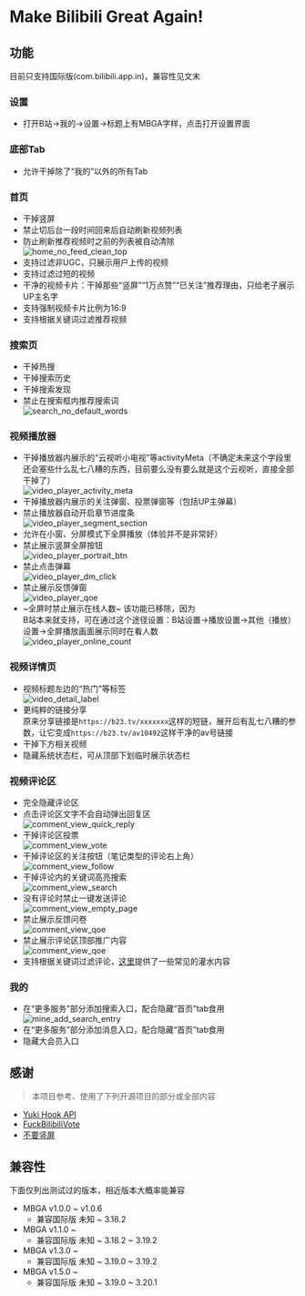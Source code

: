 # Make Bilibili Great Again!

## 功能

目前只支持国际版(com.bilibili.app.in)，兼容性见文末

### 设置

* 打开B站->我的->设置->标题上有MBGA字样，点击打开设置界面

### 底部Tab

* 允许干掉除了“我的”以外的所有Tab

### 首页

* 干掉竖屏
* 禁止切后台一段时间回来后自动刷新视频列表
* 防止刷新推荐视频时之前的列表被自动清除  
  ![home_no_feed_clean_top](./app/src/main/res/drawable/home_no_feed_clean_top.png)
* 支持过滤非UGC，只展示用户上传的视频
* 支持过滤过短的视频
* 干净的视频卡片：干掉那些“竖屏”“1万点赞”“已关注”推荐理由，只给老子展示UP主名字
* 支持强制视频卡片比例为16:9
* 支持根据关键词过滤推荐视频

### 搜索页

* 干掉热搜
* 干掉搜索历史
* 干掉搜索发现
* 禁止在搜索框内推荐搜索词  
  ![search_no_default_words](./app/src/main/res/drawable/search_no_default_words.png)

### 视频播放器

* 干掉播放器内展示的“云视听小电视”等activityMeta（不确定未来这个字段里还会塞些什么乱七八糟的东西，目前要么没有要么就是这个云视听，直接全部干掉了）  
  ![video_player_activity_meta](./app/src/main/res/drawable/video_player_activity_meta.png)
* 干掉播放器内展示的关注弹窗、投票弹窗等（包括UP主弹幕）
* 禁止播放器自动开启章节进度条  
  ![video_player_segment_section](./app/src/main/res/drawable/video_player_segmented_section.jpg)
* 允许在小窗、分屏模式下全屏播放（体验并不是非常好）
* 禁止展示竖屏全屏按钮  
  ![video_player_portrait_btn](./app/src/main/res/drawable/video_player_portrait_btn.png)
* 禁止点击弹幕  
  ![video_player_dm_click](./app/src/main/res/drawable/video_player_dm_click.png)
* 禁止展示反馈弹窗  
  ![video_player_qoe](./app/src/main/res/drawable/video_player_qoe.png)
* ~全屏时禁止展示在线人数~ 该功能已移除，因为  
  B站本来就支持，可在通过这个途径设置：B站设置->播放设置->其他（播放）设置->全屏播放画面展示同时在看人数  
  ![video_player_online_count](./app/src/main/res/drawable/video_player_online_count.png)

### 视频详情页

* 视频标题左边的“热门”等标签  
  ![video_detail_label](./app/src/main/res/drawable/video_detail_label.png)
* 更纯粹的链接分享  
  原来分享链接是`https://b23.tv/xxxxxxx`这样的短链，展开后有乱七八糟的参数，让它变成`https://b23.tv/av10492`这样干净的av号链接
* 干掉下方相关视频
* 隐藏系统状态栏，可从顶部下划临时展示状态栏

### 视频评论区

* 完全隐藏评论区
* 点击评论区文字不会自动弹出回复区  
  ![comment_view_quick_reply](./app/src/main/res/drawable/comment_view_quick_reply.png)
* 干掉评论区投票  
  ![comment_view_vote](./app/src/main/res/drawable/comment_view_vote.png)
* 干掉评论区的关注按钮（笔记类型的评论右上角）  
  ![comment_view_follow](./app/src/main/res/drawable/comment_view_follow.png)
* 干掉评论内的关键词高亮搜索  
  ![comment_view_search](./app/src/main/res/drawable/comment_view_search.png)
* 没有评论时禁止一键发送评论  
  ![comment_view_empty_page](./app/src/main/res/drawable/comment_view_empty_page.png)
* 禁止展示反馈问卷  
  ![comment_view_qoe](./app/src/main/res/drawable/comment_view_qoe.png)
* 禁止展示评论区顶部推广内容  
  ![comment_view_qoe](./app/src/main/res/drawable/comment_view_operation.png)
* 支持根据关键词过滤评论，[这里](https://github.com/cledwynl/mbga/issues/79)提供了一些常见的灌水内容

### 我的

* 在“更多服务”部分添加搜索入口，配合隐藏“首页”tab食用  
  ![mine_add_search_entry](./app/src/main/res/drawable/mine_add_search_entry.png)
* 在“更多服务”部分添加消息入口，配合隐藏“首页”tab食用
* 隐藏大会员入口

## 感谢

> 本项目参考、使用了下列开源项目的部分或全部内容

* [Yuki Hook API](https://github.com/HighCapable/YukiHookAPI)
* [FuckBilibiliVote](https://github.com/zerorooot/FuckBilibiliVote)
* [不要竖屏](https://github.com/WankkoRee/Portrait2Landscape)

## 兼容性

下面仅列出测试过的版本，相近版本大概率能兼容

* MBGA v1.0.0 ~ v1.0.6
  * 兼容国际版 未知 ~ 3.18.2
* MBGA v1.1.0 ~
  * 兼容国际版 未知 ~ 3.18.2 ~ 3.19.2
* MBGA v1.3.0 ~
  * 兼容国际版 未知 ~ 3.19.0 ~ 3.19.2
* MBGA v1.5.0 ~
  * 兼容国际版 未知 ~ 3.19.0 ~ 3.20.1
